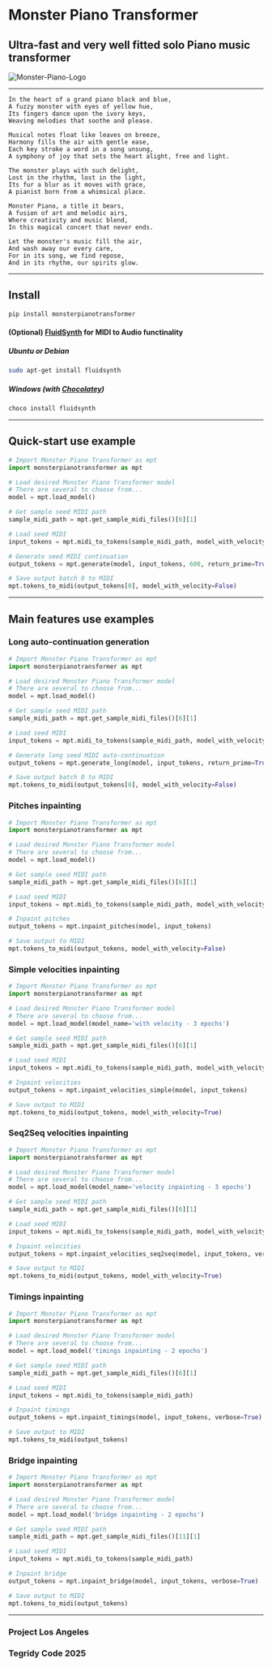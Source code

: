 # Monster Piano Transformer
## Ultra-fast and very well fitted solo Piano music transformer

![Monster-Piano-Logo](https://github.com/user-attachments/assets/89c755b7-6fd3-45ba-93da-e8c3dd07f129)

***

```
In the heart of a grand piano black and blue,  
A fuzzy monster with eyes of yellow hue,  
Its fingers dance upon the ivory keys,  
Weaving melodies that soothe and please.  

Musical notes float like leaves on breeze,  
Harmony fills the air with gentle ease,  
Each key stroke a word in a song unsung,  
A symphony of joy that sets the heart alight, free and light.  

The monster plays with such delight,  
Lost in the rhythm, lost in the light,  
Its fur a blur as it moves with grace,  
A pianist born from a whimsical place.  

Monster Piano, a title it bears,  
A fusion of art and melodic airs,  
Where creativity and music blend,  
In this magical concert that never ends.  

Let the monster's music fill the air,  
And wash away our every care,  
For in its song, we find repose,  
And in its rhythm, our spirits glow.
```

***

## Install

```sh
pip install monsterpianotransformer
```

#### (Optional) [FluidSynth](https://github.com/FluidSynth/fluidsynth/wiki/Download) for MIDI to Audio functinality

##### Ubuntu or Debian

```sh
sudo apt-get install fluidsynth
```

##### Windows (with [Chocolatey](https://github.com/chocolatey/choco))

```sh
choco install fluidsynth
```

***

## Quick-start use example

```python
# Import Monster Piano Transformer as mpt
import monsterpianotransformer as mpt

# Load desired Monster Piano Transformer model
# There are several to choose from...
model = mpt.load_model()

# Get sample seed MIDI path
sample_midi_path = mpt.get_sample_midi_files()[6][1]

# Load seed MIDI
input_tokens = mpt.midi_to_tokens(sample_midi_path, model_with_velocity=False)

# Generate seed MIDI continuation
output_tokens = mpt.generate(model, input_tokens, 600, return_prime=True)

# Save output batch 0 to MIDI
mpt.tokens_to_midi(output_tokens[0], model_with_velocity=False)
```

***

## Main features use examples

### Long auto-continuation generation

```python
# Import Monster Piano Transformer as mpt
import monsterpianotransformer as mpt

# Load desired Monster Piano Transformer model
# There are several to choose from...
model = mpt.load_model()

# Get sample seed MIDI path
sample_midi_path = mpt.get_sample_midi_files()[6][1]

# Load seed MIDI
input_tokens = mpt.midi_to_tokens(sample_midi_path, model_with_velocity=False)

# Generate long seed MIDI auto-continuation
output_tokens = mpt.generate_long(model, input_tokens, return_prime=True)

# Save output batch 0 to MIDI
mpt.tokens_to_midi(output_tokens[0], model_with_velocity=False)
```

### Pitches inpainting

```python
# Import Monster Piano Transformer as mpt
import monsterpianotransformer as mpt

# Load desired Monster Piano Transformer model
# There are several to choose from...
model = mpt.load_model()

# Get sample seed MIDI path
sample_midi_path = mpt.get_sample_midi_files()[6][1]

# Load seed MIDI
input_tokens = mpt.midi_to_tokens(sample_midi_path, model_with_velocity=False)

# Inpaint pitches
output_tokens = mpt.inpaint_pitches(model, input_tokens)

# Save output to MIDI
mpt.tokens_to_midi(output_tokens, model_with_velocity=False)
```

### Simple velocities inpainting

```python
# Import Monster Piano Transformer as mpt
import monsterpianotransformer as mpt

# Load desired Monster Piano Transformer model
# There are several to choose from...
model = mpt.load_model(model_name='with velocity - 3 epochs')

# Get sample seed MIDI path
sample_midi_path = mpt.get_sample_midi_files()[6][1]

# Load seed MIDI
input_tokens = mpt.midi_to_tokens(sample_midi_path, model_with_velocity=True)

# Inpaint velocities
output_tokens = mpt.inpaint_velocities_simple(model, input_tokens)

# Save output to MIDI
mpt.tokens_to_midi(output_tokens, model_with_velocity=True)
```

### Seq2Seq velocities inpainting

```python
# Import Monster Piano Transformer as mpt
import monsterpianotransformer as mpt

# Load desired Monster Piano Transformer model
# There are several to choose from...
model = mpt.load_model(model_name='velocity inpainting - 3 epochs')

# Get sample seed MIDI path
sample_midi_path = mpt.get_sample_midi_files()[6][1]

# Load seed MIDI
input_tokens = mpt.midi_to_tokens(sample_midi_path, model_with_velocity=True)

# Inpaint velocities
output_tokens = mpt.inpaint_velocities_seq2seq(model, input_tokens, verbose=True)

# Save output to MIDI
mpt.tokens_to_midi(output_tokens, model_with_velocity=True)
```

### Timings inpainting

```python
# Import Monster Piano Transformer as mpt
import monsterpianotransformer as mpt

# Load desired Monster Piano Transformer model
# There are several to choose from...
model = mpt.load_model('timings inpainting - 2 epochs')

# Get sample seed MIDI path
sample_midi_path = mpt.get_sample_midi_files()[6][1]

# Load seed MIDI
input_tokens = mpt.midi_to_tokens(sample_midi_path)

# Inpaint timings
output_tokens = mpt.inpaint_timings(model, input_tokens, verbose=True)

# Save output to MIDI
mpt.tokens_to_midi(output_tokens)
```

### Bridge inpainting

```python
# Import Monster Piano Transformer as mpt
import monsterpianotransformer as mpt

# Load desired Monster Piano Transformer model
# There are several to choose from...
model = mpt.load_model('bridge inpainting - 2 epochs')

# Get sample seed MIDI path
sample_midi_path = mpt.get_sample_midi_files()[11][1]

# Load seed MIDI
input_tokens = mpt.midi_to_tokens(sample_midi_path)

# Inpaint bridge
output_tokens = mpt.inpaint_bridge(model, input_tokens, verbose=True)

# Save output to MIDI
mpt.tokens_to_midi(output_tokens)
```

***

### Project Los Angeles
### Tegridy Code 2025
